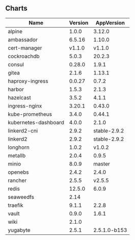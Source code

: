## Charts
Name | Version | AppVersion
-----|---------|-----------
alpine | 1.0.0 | 3.12.0
ambassador | 6.5.16 | 1.10.0
cert-manager | v1.1.0 | v1.1.0
cockroachdb | 5.0.3 | 20.2.3
consul | 0.28.0 | 1.9.1
gitea | 2.1.6 | 1.13.1
haproxy-ingress | 0.0.27 | 0.7.2
harbor | 1.5.3 | 2.1.3
hazelcast | 3.5.2 | 4.1.1
ingress-nginx | 3.20.1 | 0.43.0
kube-prometheus | 3.4.0 | 0.44.1
kubernetes-dashboard | 4.0.0 | 2.1.0
linkerd2-cni | 2.9.2 | stable-2.9.2
linkerd2 | 2.9.2 | stable-2.9.2
longhorn | 1.0.2 | v1.0.2
metallb | 2.0.4 | 0.9.5
minio | 8.0.9 | master
openebs | 2.4.2 | 2.4.0
rancher | 2.5.5 | v2.5.5
redis | 12.5.0 | 6.0.9
seaweedfs | 2.14 | 
traefik | 9.1.1 | 2.2.8
vault | 0.9.0 | 1.6.1
wiki | 2.1.0 | 
yugabyte | 2.5.1 | 2.5.1.0-b153

